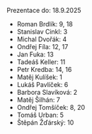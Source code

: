 
Prezentace do: 18.9.2025

- Roman Brdlík: 9, 18
- Stanislav Cinkl: 3
- Michal Dvořák: 4
- Ondřej Fíla: 12, 17
- Jan Fuka: 13
- Tadeáš Keller: 11
- Petr Kredba: 14, 16
- Matěj Kulíšek: 1
- Lukáš Pavlíček: 6
- Barbora Slavíková: 2
- Matěj Šilhán: 7
- Ondřej Tomšíček: 8, 20
- Tomáš Urban: 5
- Štěpán Žďárský: 10
